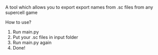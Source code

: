 A tool which allows you to export export names from .sc files from any supercell game

How to use?
1. Run main.py
2. Put your .sc files in input folder
3. Run main.py again
4. Done!
